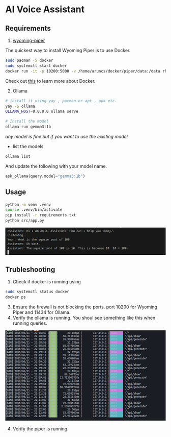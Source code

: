 # AI Voice Assistant

## Requirements
1. [wyoming-piper](https://github.com/rhasspy/wyoming-piper)

The quickest way to install Wyoming Piper is to use Docker. 

```bash
sudo pacman -S docker
sudo systemctl start docker
docker run -it -p 10200:5000 -v /home/aruncs/docker/piper/data:/data rhasspy/wyoming-piper --voice en_US-lessac-medium
```
Check out [this](https://docs.docker.com/get-started/) to learn more about Docker.
 
2. Ollama 

```bash
# install it using yay , pacman or apt , apk etc.
yay -S ollama
OLLAMA_HOST=0.0.0.0 ollama serve
```

```bash
# Install the model
ollama run gemma3:1b
```
*any model is fine but if you want to use the existing model*
- list the models
```bash
ollama list
```
And update the following with your model name.
```python
ask_ollama(query,model="gemma3:1b")
```

## Usage
```bash
python -m venv .venv
source .venv/bin/activate
pip install -r requirements.txt
python src/app.py
```

![alt text](/images/working.png?raw=true)
## Trubleshooting
1. Check if docker is running using
```bash
sudo systemctl status docker
docker ps
```
3. Ensure the firewall is not blocking the ports.
port 10200 for Wyoming Piper and 11434 for Ollama.
2. Verify the ollama is running. 
You shoul see something like this when running queries. 

![](/images/ollama.png?raw=true)

4. Verify the piper is running. 


